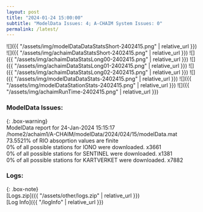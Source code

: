 ```yaml
---
layout: post
title: "2024-01-24 15:00:00"
subtitle: "ModelData Issues: 4; A-CHAIM System Issues: 0"
permalink: /latest/
---
```


![]({{ "/assets/img/modelDataDataStatsShort-2402415.png" | relative_url }})
![]({{ "/assets/img/achaimDataStatsShort-2402415.png" | relative_url }})
![]({{ "/assets/img/achaimDataStatsLong00-2402415.png" | relative_url }})
![]({{ "/assets/img/achaimDataStatsLong01-2402415.png" | relative_url }})
![]({{ "/assets/img/achaimDataStatsLong02-2402415.png" | relative_url }})
![]({{ "/assets/img/modelDataDataStats-2402415.png" | relative_url }})
![]({{ "/assets/img/modelDataStationStats-2402415.png" | relative_url }})
![]({{ "/assets/img/achaimRunTime-2402415.png" | relative_url }})


### ModelData Issues:  
  
{: .box-warning}  
 ModelData report for 24-Jan-2024 15:15:17   
 /home2/achaim1/A-CHAIM/modelData/2024/024/15/modelData.mat   
 73.5521% of RIO absoprtion values are finite   
 0% of all possible stations for IONO were downloaded. x3661   
 0% of all possible stations for SENTINEL were downloaded. x1381   
 0% of all possible stations for KARTVERKET were downloaded. x7882   
  


### Logs:  
  
{: .box-note}  
[Logs.zip]({{ "/assets/other/logs.zip" | relative_url }})  
[Log Info]({{ "/logInfo" | relative_url }})  
